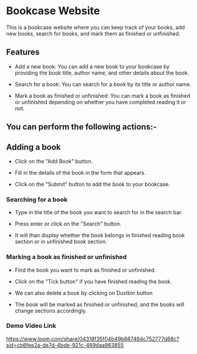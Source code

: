 # Bookcase Website
This is a bookcase website where you can keep track of your books, add new books, search for books, and mark them as finished or unfinished.

## Features
* Add a new book: You can add a new book to your bookcase by providing the book title, author name, and other details about the book.

* Search for a book: You can search for a book by its title or author name.

* Mark a book as finished or unfinished: You can mark a book as finished or unfinished depending on whether you have completed reading it or not.

## You can perform the following actions:-

## Adding a book
- Click on the "Add Book" button.

- Fill in the details of the book in the form that appears.

- Click on the "Submit" button to add the book to your bookcase.

### Searching for a book
- Type in the title of the book you want to search for in the search bar.

- Press enter or click on the "Search" button.

- It will than display whether the book belongs in finished reading book section or in unfinished book section.


### Marking a book as finished or unfinished
 - Find the book you want to mark as finished or unfinished.

- Click on the "Tick button" if you have finished reading the book.

- We can also delete a book by clicking on Dustbin button

 - The book will be marked as finished or unfinished, and the books will change sections accordingly.

### Demo Video Link 

https://www.loom.com/share/04318f35f04b49b887484c752777d88c?sid=cb6fee2a-de7d-4bde-921c-469daa963855





